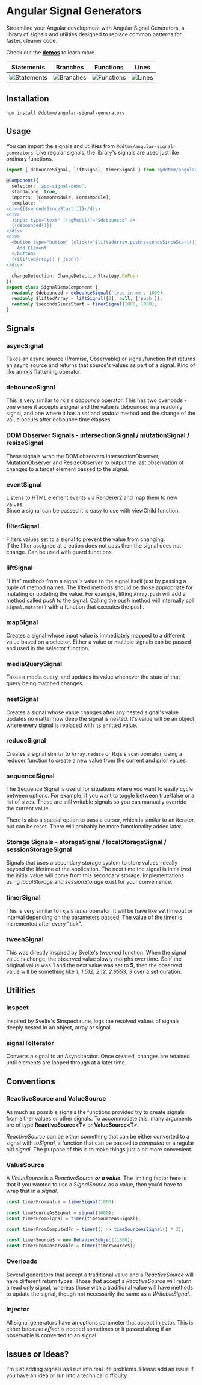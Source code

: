 # Angular Signal Generators 

 Streamline your Angular development with Angular Signal Generators,
a library of signals and utilities designed to replace common patterns for faster, cleaner code.

Check out the **[demos](https://ddtmm.github.io/angular-signal-generators/)** to learn more.

| Statements                  | Branches                | Functions                 | Lines             |
| --------------------------- | ----------------------- | ------------------------- | ----------------- |
| ![Statements](https://img.shields.io/badge/statements-100%25-brightgreen.svg?style=flat) | ![Branches](https://img.shields.io/badge/branches-100%25-brightgreen.svg?style=flat) | ![Functions](https://img.shields.io/badge/functions-100%25-brightgreen.svg?style=flat) | ![Lines](https://img.shields.io/badge/lines-100%25-brightgreen.svg?style=flat) |

## Installation

```
npm install @ddtmm/angular-signal-generators
```

## Usage
You can import the signals and utilities from `@ddtmm/angular-signal-generators`.  Like regular signals, the library's signals are used just like ordinary functions. 

```ts
import { debounceSignal, liftSignal, timerSignal } from '@ddtmm/angular-signal-generators';

@Component({
  selector: 'app-signal-demo',
  standalone: true,
  imports: [CommonModule, FormsModule],
  template: `
<div>{{$secondsSinceStart()}}</div>
<div>
  <input type="text" [(ngModel)]="$debounced" />
  {{debounced()}}
</div>
<div>
  <button type="button" (click)="$liftedArray.push(secondsSinceStart())">
    Add Element
  </button> 
  {{$liftedArray() | json}}
</div>
  `,
  changeDetection: ChangeDetectionStrategy.OnPush
})
export class SignalDemoComponent {
  readonly $debounced = debounceSignal('type in me', 1000);
  readonly $liftedArray = liftSignal([0], null, ['push']);
  readonly $secondsSinceStart = timerSignal(1000, 1000);
}
```

## Signals
### asyncSignal

Takes an async source (Promise, Observable) or signal/function that returns an async source and returns that source's values as part of a signal.  Kind of like an rxjs flattening operator.

### debounceSignal

This is very similar to rxjs's *debounce* operator.  This has two overloads - one where it accepts a signal and the value is debounced in a readonly signal, and one where it has a *set* and *update* method and the change of the value occurs after debounce time elapses.

### DOM Observer Signals - intersectionSignal / mutationSignal / resizeSignal

These signals wrap the DOM observers IntersectionObserver, MutationObserver and ResizeObserver to output the last observation of changes to a target element passed to the signal.

### eventSignal

Listens to HTML element events via Renderer2 and map them to new values.  
Since a signal can be passed it is easy to use with viewChild function.

### filterSignal

Filters values set to a signal to prevent the value from changing:  
If the filter assigned at creation does not pass then the signal does not change. 
Can be used with guard functions.

### liftSignal

"Lifts" methods from a signal's value to the signal itself just by passing a tuple of method names.  The lifted methods should be those appropriate for mutating or updating the value.  For example, lifting `Array.push` will add a method called *push* to the signal.  Calling the *push* method will internally call `signal.mutate()` with a function that executes the push.

### mapSignal

Creates a signal whose input value is immediately mapped to a different value based on a selector.
Either a value or multiple signals can be passed and used in the selector function.

### mediaQuerySignal

Takes a media query, and updates its value whenever the state of that query being matched changes.

### nestSignal

Creates a signal whose value changes after any nested signal's value updates no matter how deep the signal is nested.
It's value will be an object where every signal is replaced with its emitted value.

### reduceSignal

Creates a signal similar to `Array.reduce` or Rxjs's `scan` operator, using a reducer function to create a new value from the current and prior values.

### sequenceSignal

The Sequence Signal is useful for situations where you want to easily cycle between options.  For example, if you want to toggle between true/false or a list of sizes.  These are still writable signals so you can manually override the current value.

There is also a special option to pass a cursor, which is similar to an iterator, but can be reset.  There will probably be more functionality added later.

### Storage Signals - storageSignal / localStorageSignal / sessionStorageSignal

Signals that uses a secondary storage system to store values, ideally beyond the lifetime of the application.  The next time the signal is initialized the initial value will come from this secondary storage.  Implementations using *localStorage* and *sessionStorage* exist for your convenience.

### timerSignal

This is very similar to rxjs's *timer* operator.  It will be have like setTimeout or interval depending on the parameters passed.  The value of the timer is incremented after every "tick".

### tweenSignal

This was directly inspired by Svelte's *tweened* function.  When the signal value is change, the observed value slowly morphs over time.  So if the original value was **1** and the next value was set to **5**, then the observed value will be something like *1*, *1.512*, *2.12*, *2.6553*, *3* over a set duration.

## Utilities

### inspect

Inspired by Svelte's $inspect rune, logs the resolved values of signals deeply nested in an object, array or signal.

### signalToIterator

Converts a signal to an AsyncIterator.  Once created, changes are retained until elements are looped through at a later time.

## Conventions

### ReactiveSource and ValueSource
As much as possible signals the functions provided try to create signals from either values or other signals.
To accommodate this, many arguments are of type **ReactiveSource&lt;T&gt;** or **ValueSource&lt;T&gt;**.

*ReactiveSource* can be either something that can be either converted to a signal with *toSignal*, a function that can be passed to *computed* or a regular old *signal*.  The purpose of this is to make things just a bit more convenient.

### ValueSource
A *ValueSource* is a *ReactiveSource* ***or a value***.  The limiting factor here is that if you wanted to use a *SignalSource* as a value, then you'd have to wrap that in a *signal*.

```ts
const timerFromValue = timerSignal(1000);

const timeSourceAsSignal = signal(1000);
const timerFromSignal = timer(timeSourceAsSignal);

const timerFromComputedFn = timer(() => timeSourceAsSignal() * 2);

const timerSource$ = new BehaviorSubject(1000);
const timerFromObservable = timer(timerSource$);
```
### Overloads
Several generators that accept a traditional value and a *ReactiveSource* will have different return types.  Those that accept a *ReactiveSource* will return a read only signal, whereas those with a traditional value will have methods to update the signal, though not necessarily the same as a *WritableSignal*.

### Injector
All signal generators have an options parameter that accept injector.  This is either because *effect* is needed sometimes or it passed
along if an observable is converted to an signal.


## Issues or Ideas?
I'm just adding signals as I run into real life problems.  Please add an issue if you have an idea or run into a technical difficulty.
